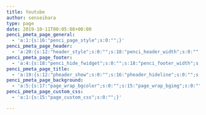 ```yaml
---
title: Youtube
author: senseibara
type: page
date: 2019-10-11T00:05:08+00:00
penci_pmeta_page_general:
  - 'a:1:{s:16:"penci_page_style";s:0:"";}'
penci_pmeta_page_header:
  - 'a:20:{s:12:"header_style";s:0:"";s:18:"penci_header_width";s:0:"";s:21:"penci_mainmenu_height";s:0:"";s:13:"main_nav_menu";s:0:"";s:11:"custom_logo";s:0:"";s:14:"header_bgcolor";s:0:"";s:12:"header_bgimg";s:0:"";s:11:"main_bar_bg";s:0:"";s:14:"main_bar_bgimg";s:0:"";s:19:"penci_edeader_trans";s:0:"";s:11:"hlogo_trans";s:0:"";s:17:"tran_slogan_color";s:0:"";s:22:"tran_slogan_line_color";s:0:"";s:17:"tran_social_color";s:0:"";s:23:"tran_social_color_hover";s:0:"";s:23:"tran_main_bar_nav_color";s:0:"";s:21:"tran_bar_color_active";s:0:"";s:27:"tran_main_bar_padding_color";s:0:"";s:28:"tran_main_bar_search_magnify";s:0:"";s:25:"tran_main_bar_close_color";s:0:"";}'
penci_pmeta_page_footer:
  - 'a:4:{s:18:"penci_hide_fwidget";s:0:"";s:18:"penci_footer_width";s:0:"";s:27:"penci_fw_padding_top_bottom";s:0:"";s:18:"penci_footer_style";s:7:"style-1";}'
penci_pmeta_page_title:
  - 'a:19:{s:12:"pheader_show";s:0:"";s:16:"pheader_hideline";s:0:"";s:16:"pheader_hidebead";s:0:"";s:13:"pheader_align";s:0:"";s:13:"pheader_width";s:0:"";s:12:"pheader_ptop";s:0:"";s:15:"pheader_pbottom";s:0:"";s:18:"pheader_turn_offup";s:0:"";s:15:"pheader_fwtitle";s:0:"";s:21:"pheader_title_pbottom";s:0:"";s:21:"pheader_title_mbottom";s:0:"";s:19:"pheader_title_fsize";s:0:"";s:19:"pheader_bread_fsize";s:0:"";s:13:"pheader_bgimg";s:0:"";s:15:"pheader_bgcolor";s:0:"";s:19:"pheader_title_color";s:0:"";s:18:"pheader_line_color";s:0:"";s:19:"pheader_bread_color";s:0:"";s:20:"pheader_bread_hcolor";s:0:"";}'
penci_pmeta_page_background:
  - 'a:5:{s:17:"page_wrap_bgcolor";s:0:"";s:15:"page_wrap_bgimg";s:0:"";s:16:"page_wrap_bg_pos";s:6:"center";s:17:"page_wrap_bg_size";s:5:"cover";s:19:"page_wrap_bg_repeat";s:6:"repeat";}'
penci_pmeta_page_custom_css:
  - 'a:1:{s:15:"page_custom_css";s:0:"";}'

---
```

